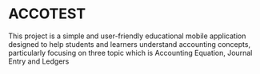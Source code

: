# ACCOTEST
This project is a simple and user-friendly educational mobile application designed to help students and learners understand accounting concepts, particularly focusing on three topic which is Accounting Equation, Journal Entry and Ledgers
